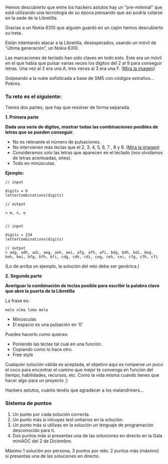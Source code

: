 
Hemos descubierto que entre los hackers astutos hay un "pre-milenial" que está utilizando una tecnología de su época pensando que así podría colarse en la sede de la Libretilla.

Gracias a un Nokia 6310 que alguien guardó en un cajón hemos descubierto su treta.

Están intentando atacar a la Libretilla, desesperados, usando un móvil de “última generación”, un Nokia 6310. 

Las marcaciones de teclado han sido claves en todo esto. Este era un móvil en el que había que pulsar varias veces los dígitos del 2 al 9 para conseguir letras. Una vez al 2 era una A, tres veces al 3 era una F. ([Mira la imagen](https://en.wikipedia.org/wiki/Nokia_6310i#/media/File:N6310i_gross.jpg))

Golpeando a la nube sofisticada a base de SMS con códigos extraños… Pobres.


### Tu reto es el siguiente:

Tienes dos partes, que hay que resolver de forma separada.

**1. Primera parte**

**Dada una serie de dígitos, mostrar todas las combinaciones posibles de letras que se pueden conseguir.**

- No es relevante el número de pulsaciones.
- No intervienen más teclas que el 2, 3, 4, 5, 6, 7 , 8 y 9. ([Mira la imagen](https://en.wikipedia.org/wiki/Nokia_6310i#/media/File:N6310i_gross.jpg))
- Consideramos solo las letras que aparecen en el teclado (nos olvidamos de letras acentuadas, eñes).
- Todo en minúsculas.

**Ejemplo:**

````
// input

digits = 6
letterCombinations(digits)

// output

> m, n, o


// input

digits = 234
letterCombinations(digits)

// output
> adg, adh, adi, aeg, aeh, aei, afg, afh, afi, bdg, bdh, bdi, beg, beh, bei, bfg, bfh, bfi, cdg, cdh, cdi, ceg, ceh, cei, cfg, cfh, cfi
````

(Lo de arriba un ejemplo, la solución del reto debe ser genérica.)


**2. Segunda parte**

**Averiguar la combinación de teclas posible para escribir la palabra clave que abre la puerta de la Libretilla**

La frase es:

`malo olma loma mola`

- Minúsculas
- El espacio es una pulsación en ‘0’

Puedes hacerlo como quieras:

- Poniendo las teclas tal cual en una función.
- Copiando como lo hace otro.
- Free style


Cualquier solución válida es aceptada, el objetivo aquí es romperse un poco el coco para encontrar el camino que mejor te convenga en función del tiempo, habilidades, recursos, etc. Como la vida misma cuando tienes que hacer algo para un proyecto ;)


Hackers astutos, cuánto tenéis que agradecer a los malandriners… 


### Sistema de puntos

1. Un punto por cada solución correcta.
2. Un punto más si inlcuyes test unitarios en la solución.
3. Un punto más si utilizas en la solución un lenguaje de programación desconocido para ti.
4. Dos puntos más si presentas una de las soluciones en directo en la Gala miniAOC del 2 de Diciembre.

Máximo 1 solución por persona, 3 puntos por reto. 2 puntos más (máximo) si presentas una de las soluciones en directo.

